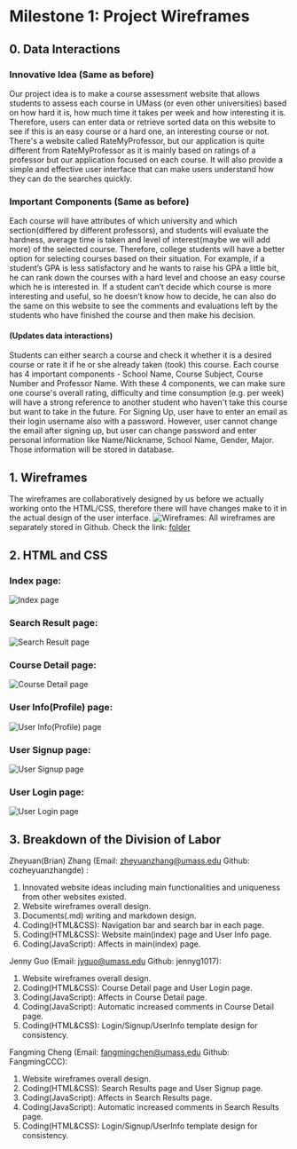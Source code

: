 # Milestone 1: Project Wireframes
## 0. Data Interactions
### Innovative Idea (Same as before)

Our project idea is to make a course assessment website that allows students to assess each course in UMass (or even other universities) based on how hard it is, how much time it takes per week and how interesting it is. Therefore, users can enter data or retrieve sorted data on this website to see if this is an easy course or a hard one, an interesting course or not. There's a website called RateMyProfessor, but our application is quite different from RateMyProfessor as it is mainly based on ratings of a professor but our application focused on each course. It will also provide a simple and effective user interface that can make users understand how they can do the searches quickly.

### Important Components (Same as before)

Each course will have attributes of which university and which section(differed by different professors), and students will evaluate the hardness, average time is taken and level of interest(maybe we will add more) of the selected course. Therefore, college students will have a better option for selecting courses based on their situation. For example, if a student’s GPA is less satisfactory and he wants to raise his GPA a little bit, he can rank down the courses with a hard level and choose an easy course which he is interested in. If a student can’t decide which course is more interesting and useful, so he doesn’t know how to decide, he can also do the same on this website to see the comments and evaluations left by the students who have finished the course and then make his decision. 

#### (Updates data interactions) 
Students can either search a course and check it whether it is a desired course or rate it if he or she already taken (took) this course. Each course has 4 important components - School Name, Course Subject, Course Number and Professor Name. With these 4 components, we can make sure one course's overall rating, difficulty and time consumption (e.g. per week) will have a strong reference to another student who haven't take this course but want to take in the future. For Signing Up, user have to enter an email as their login username also with a password. However, user cannot change the email after signing up, but user can change password and enter personal information like Name/Nickname, School Name, Gender, Major. Those information will be stored in database.

## 1. Wireframes
The wireframes are collaboratively designed by us before we actually working onto the HTML/CSS, therefore there will have changes make to it in the actual design of the user interface.
![Wireframes:](wireframe_imgs/mergedWireframes.jpg)
All wireframes are separately stored in Github. Check the link: [folder](wireframe_imgs/)

## 2. HTML and CSS
### Index page:
![Index page](screen_captures/index(main).png)
### Search Result page:
![Search Result page](screen_captures/search_result.png)
### Course Detail page:
![Course Detail page](screen_captures/course_detail.png)
### User Info(Profile) page:
![User Info(Profile) page](screen_captures/userinfo.png)
### User Signup page:
![User Signup page](screen_captures/sign_up.png)
### User Login page:
![User Login page](screen_captures/login.png)


## 3. Breakdown of the Division of Labor

Zheyuan(Brian) Zhang (Email: zheyuanzhang@umass.edu Github: cozheyuanzhangde) :
 1. Innovated website ideas including main functionalities and uniqueness from other websites existed.
 2. Website wireframes overall design.
 3. Documents(.md) writing and markdown design.
 4. Coding(HTML&CSS): Navigation bar and search bar in each page.
 5. Coding(HTML&CSS): Website main(index) page and User Info page.
 6. Coding(JavaScript): Affects in main(index) page.

Jenny Guo (Email: jyguo@umass.edu Github: jennyg1017):

 1. Website wireframes overall design.
 2. Coding(HTML&CSS): Course Detail page and User Login page.
 3. Coding(JavaScript): Affects in Course Detail page.
 4. Coding(JavaScript): Automatic increased comments in Course Detail page.
 5. Coding(HTML&CSS): Login/Signup/UserInfo template design for consistency.

Fangming Cheng (Email: fangmingchen@umass.edu Github: FangmingCCC):

 1. Website wireframes overall design.
 2. Coding(HTML&CSS): Search Results page and User Signup page.
 3. Coding(JavaScript): Affects in Search Results page.
 4. Coding(JavaScript): Automatic increased comments in Search Results page.
 5. Coding(HTML&CSS): Login/Signup/UserInfo template design for consistency.